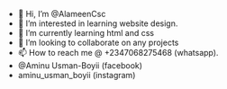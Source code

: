 - 👋 Hi, I’m @AlameenCsc
- 👀 I’m interested in learning website design.
- 🌱 I’m currently learning html and css
- 💞️ I’m looking to collaborate on any projects
- 📫 How to reach me @ +2347068275468 (whatsapp). 
- @Aminu Usman-Boyii (facebook)
- aminu_usman_boyii (instagram)

<!---
AlameenCsc/AlameenCsc is a ✨ special ✨ repository because its `README.md` (this file) appears on your GitHub profile.
You can click the Preview link to take a look at your changes.
--->
